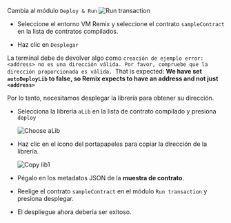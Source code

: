 Cambia al módulo `Deploy & Run`
![Run transaction](https://github.com/ethereum/remix-workshops/raw/master/DeployWithLibraries/4_Linking_and_Deploying/images/remix_runtransaction.png "Run transaction")

- Seleccione el entorno VM Remix y seleccione el contrato `sampleContract` en la lista de contratos compilados.

- Haz clic en `Desplegar`

La terminal debe de devolver algo como `creación de ejemplo error: <address> no es una dirección válida. Por favor, compruebe que la dirección proporcionada es válida. `That is expected: **We have set `autoDeployLib` to false, so Remix expects to have an address and not just `<address>`**

Por lo tanto, necesitamos desplegar la librería para obtener su dirección.

- Selecciona la librería `aLib` en la lista de contrato compilado y presiona `deploy`

  ![Choose aLib](https://github.com/ethereum/remix-workshops/raw/master/DeployWithLibraries/4_Linking_and_Deploying/images/contract_alib.png "Choose aLib")

- Haz clic en el icono del portapapeles para copiar la dirección de la librería.

  ![Copy lib1](https://github.com/ethereum/remix-workshops/raw/master/DeployWithLibraries/4_Linking_and_Deploying/images/alib_copy.png "Copy")

- Pégalo en los metadatos JSON de la **muestra de contrato**.

- Reelige el contrato `sampleContract` en el módulo `Run transaction` y presiona desplegar.

- El despliegue ahora debería ser exitoso.
